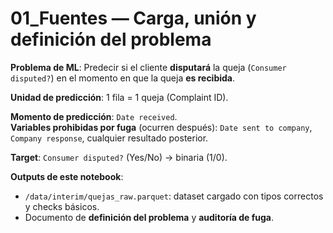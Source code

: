 # 01_Fuentes — Carga, unión y definición del problema

**Problema de ML**: Predecir si el cliente **disputará** la queja (`Consumer disputed?`) en el momento en que la queja **es recibida**.

**Unidad de predicción**: 1 fila = 1 queja (Complaint ID).

**Momento de predicción**: `Date received`.  
**Variables prohibidas por fuga** (ocurren después): `Date sent to company`, `Company response`, cualquier resultado posterior.

**Target**: `Consumer disputed?` (Yes/No) → binaria (1/0).

**Outputs de este notebook**:
- `/data/interim/quejas_raw.parquet`: dataset cargado con tipos correctos y checks básicos.
- Documento de **definición del problema** y **auditoría de fuga**.
